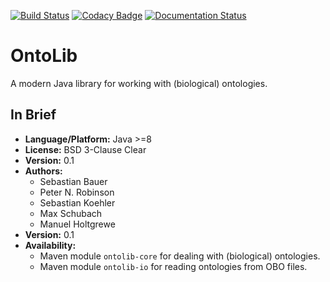[![Build Status](https://travis-ci.org/Phenomics/ontolib.svg?branch=master)](https://travis-ci.org/Phenomics/ontolib)
[![Codacy Badge](https://api.codacy.com/project/badge/Grade/54470d686c484122a89f5a32030558d1)](https://www.codacy.com/app/Phenomics/ontolib?utm_source=github.com&amp;utm_medium=referral&amp;utm_content=Phenomics/ontolib&amp;utm_campaign=Badge_Grade)
[![Documentation Status](https://readthedocs.org/projects/ontolib/badge/?version=latest)](http://ontolib.readthedocs.io/en/latest/?badge=latest)

# OntoLib

A modern Java library for working with (biological) ontologies.

## In Brief

- **Language/Platform:** Java >=8
- **License:** BSD 3-Clause Clear
- **Version:** 0.1
- **Authors:**
    - Sebastian Bauer
    - Peter N. Robinson
    - Sebastian Koehler
    - Max Schubach
    - Manuel Holtgrewe
- **Version:** 0.1
- **Availability:**
    - Maven module `ontolib-core` for dealing with (biological) ontologies.
    - Maven module `ontolib-io` for reading ontologies from OBO files.

